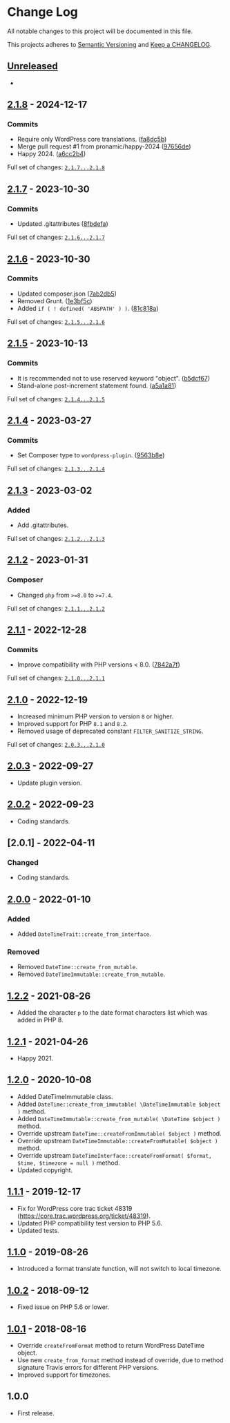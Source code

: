 # Change Log

All notable changes to this project will be documented in this file.

This projects adheres to [Semantic Versioning](http://semver.org/) and [Keep a CHANGELOG](http://keepachangelog.com/).

## [Unreleased][unreleased]
-

## [2.1.8] - 2024-12-17

### Commits

- Require only WordPress core translations. ([fa8dc5b](https://github.com/pronamic/wp-datetime/commit/fa8dc5b17bbea3d49cf13d189aaf7258e88d7e09))
- Merge pull request #1 from pronamic/happy-2024 ([97656de](https://github.com/pronamic/wp-datetime/commit/97656de86674525351b4008d3269696ccc02e8d9))
- Happy 2024. ([a6cc2b4](https://github.com/pronamic/wp-datetime/commit/a6cc2b41cee03a7dca502baf234b97be11d5cacc))

Full set of changes: [`2.1.7...2.1.8`][2.1.8]

[2.1.8]: https://github.com/pronamic/wp-datetime/compare/v2.1.7...v2.1.8

## [2.1.7] - 2023-10-30

### Commits

- Updated .gitattributes ([8fbdefa](https://github.com/pronamic/wp-datetime/commit/8fbdefa989366b3965afb4565574a8e9e88eab25))

Full set of changes: [`2.1.6...2.1.7`][2.1.7]

[2.1.7]: https://github.com/pronamic/wp-datetime/compare/v2.1.6...v2.1.7

## [2.1.6] - 2023-10-30

### Commits

- Updated composer.json ([7ab2db5](https://github.com/pronamic/wp-datetime/commit/7ab2db5184322a31fd5b24f2d6e720fed24d3e6d))
- Removed Grunt. ([1e3bf5c](https://github.com/pronamic/wp-datetime/commit/1e3bf5c213d14b4eae36e49b9bc785d7f5058086))
- Added `if ( ! defined( 'ABSPATH' ) )`. ([81c818a](https://github.com/pronamic/wp-datetime/commit/81c818ae98a63222bf3f0f89f275b0317eb85caf))

Full set of changes: [`2.1.5...2.1.6`][2.1.6]

[2.1.6]: https://github.com/pronamic/wp-datetime/compare/v2.1.5...v2.1.6

## [2.1.5] - 2023-10-13

### Commits

- It is recommended not to use reserved keyword "object". ([b5dcf67](https://github.com/pronamic/wp-datetime/commit/b5dcf67de0584953fbb855cb7feec8589b2faf8d))
- Stand-alone post-increment statement found. ([a5a1a81](https://github.com/pronamic/wp-datetime/commit/a5a1a81bb8dfe5c33c49273ac4a81fb6af051968))

Full set of changes: [`2.1.4...2.1.5`][2.1.5]

[2.1.5]: https://github.com/pronamic/wp-datetime/compare/v2.1.4...v2.1.5

## [2.1.4] - 2023-03-27

### Commits

- Set Composer type to `wordpress-plugin`. ([9563b8e](https://github.com/pronamic/wp-datetime/commit/9563b8e4f85c3fd935cff82cd7f94ee16e021870))

Full set of changes: [`2.1.3...2.1.4`][2.1.4]

[2.1.4]: https://github.com/pronamic/wp-datetime/compare/v2.1.3...v2.1.4

## [2.1.3] - 2023-03-02
### Added

- Add .gitattributes.

Full set of changes: [`2.1.2...2.1.3`][2.1.3]

[2.1.3]: https://github.com/pronamic/wp-datetime/compare/v2.1.2...v2.1.3

## [2.1.2] - 2023-01-31
### Composer

- Changed `php` from `>=8.0` to `>=7.4`.

Full set of changes: [`2.1.1...2.1.2`][2.1.2]

[2.1.2]: https://github.com/pronamic/wp-datetime/compare/v2.1.1...v2.1.2

## [2.1.1] - 2022-12-28

### Commits

- Improve compatibility with PHP versions < 8.0. ([7842a7f](https://github.com/pronamic/wp-datetime/commit/7842a7f4978595b8341311d315c742ae66e569b8))

Full set of changes: [`2.1.0...2.1.1`][2.1.1]

[2.1.1]: https://github.com/pronamic/wp-datetime/compare/v2.1.0...v2.1.1

## [2.1.0] - 2022-12-19
- Increased minimum PHP version to version `8` or higher.
- Improved support for PHP `8.1` and `8.2`.
- Removed usage of deprecated constant `FILTER_SANITIZE_STRING`.

Full set of changes: [`2.0.3...2.1.0`][2.1.0]

[2.1.0]: https://github.com/pronamic/wp-datetime/compare/2.0.3...2.1.0

## [2.0.3] - 2022-09-27
- Update plugin version.

## [2.0.2] - 2022-09-23
- Coding standards.

## [2.0.1] - 2022-04-11
### Changed
- Coding standards.

## [2.0.0] - 2022-01-10
### Added
- Added `DateTimeTrait::create_from_interface`.

### Removed
- Removed `DateTime::create_from_mutable`.
- Removed `DateTimeImmutable::create_from_mutable`.

## [1.2.2] - 2021-08-26
- Added the character `p` to the date format characters list which was added in PHP 8.

## [1.2.1] - 2021-04-26
- Happy 2021.

## [1.2.0] - 2020-10-08
- Added DateTimeImmutable class.
- Added `DateTime::create_from_immutable( \DateTimeImmutable $object )` method.
- Added `DateTimeImmutable::create_from_mutable( \DateTime $object )` method.
- Override upstream `DateTime::createFromImmutable( $object )` method.
- Override upstream `DateTimeImmutable::createFromMutable( $object )` method.
- Override upstream `DateTimeInterface::createFromFormat( $format, $time, $timezone = null )` method.
- Updated copyright.

## [1.1.1] - 2019-12-17
- Fix for WordPress core trac ticket 48319 (https://core.trac.wordpress.org/ticket/48319).
- Updated PHP compatibility test version to PHP 5.6.
- Updated tests.

## [1.1.0] - 2019-08-26
- Introduced a format translate function, will not switch to local timezone.

## [1.0.2] - 2018-09-12
- Fixed issue on PHP 5.6 or lower.

## [1.0.1] - 2018-08-16
- Override `createFromFormat` method to return WordPress DateTime object.
- Use new `create_from_format` method instead of override, due to method signature Travis errors for different PHP versions.
- Improved support for timezones.

## 1.0.0
- First release.

[unreleased]: https://github.com/pronamic/wp-datetime/compare/2.0.0...HEAD
[2.0.3]: https://github.com/pronamic/wp-datetime/compare/2.0.2...2.0.3
[2.0.2]: https://github.com/pronamic/wp-datetime/compare/2.0.1...2.0.2
[2.0.0]: https://github.com/pronamic/wp-datetime/compare/1.2.2...2.0.0
[1.2.2]: https://github.com/pronamic/wp-datetime/compare/1.2.1...1.2.2
[1.2.1]: https://github.com/pronamic/wp-datetime/compare/1.2.0...1.2.1
[1.2.0]: https://github.com/pronamic/wp-datetime/compare/1.1.1...1.2.0
[1.1.1]: https://github.com/pronamic/wp-datetime/compare/1.1.0...1.1.1
[1.1.0]: https://github.com/pronamic/wp-datetime/compare/1.0.2...1.1.0
[1.0.2]: https://github.com/pronamic/wp-datetime/compare/1.0.1...1.0.2
[1.0.1]: https://github.com/pronamic/wp-datetime/compare/1.0.0...1.0.1
